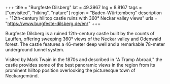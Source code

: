 +++
title = "Burgfeste Dilsberg"
lat = 49.3967
lng = 8.8167
tags = ["unvisited", "hiking", "nature"]
region = "Baden-Württemberg"
description = "12th-century hilltop castle ruins with 360° Neckar valley views"
urls = "https://www.burgfeste-dilsberg.de/en/"
+++

Burgfeste Dilsberg is a ruined 12th-century castle built by the counts of Lauffen, offering sweeping 360° views of the Neckar valley and Odenwald forest. The castle features a 46-meter deep well and a remarkable 78-meter underground tunnel system.

Visited by Mark Twain in the 1870s and described in "A Tramp Abroad," the castle provides some of the best panoramic views in the region from its prominent hilltop position overlooking the picturesque town of Neckargemünd.